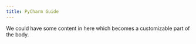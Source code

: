```yaml
---
title: PyCharm Guide
---
```


We could have some content in here which becomes a customizable part of the body.

